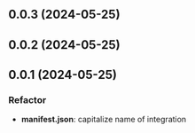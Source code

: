 ## 0.0.3 (2024-05-25)

## 0.0.2 (2024-05-25)

## 0.0.1 (2024-05-25)

### Refactor

- **manifest.json**: capitalize name of integration
